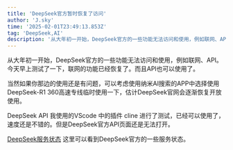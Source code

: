 ```yaml
---
title: 'DeepSeek官方暂时恢复了访问'
author: 'J.sky'
time: '2025-02-01T23:49:13.853Z'
tag: 'DeepSeek,AI'
description: '从大年初一开始，DeepSeek官方的一些功能无法访问和使用，例如联网、API。今天早上测试了一下，联网的功能已经恢复了。而且API也可以使用了。'
---
```


从大年初一开始，DeepSeek官方的一些功能无法访问和使用，例如联网、API。今天早上测试了一下，联网的功能已经恢复了。而且API也可以使用了。

当然如果你那边的使用还是有问题，可以考虑使用纳米AI搜索的APP中选择使用DeepSeek-R1 360高速专线临时使用一下，估计DeepSeek官网会逐渐恢复开放使用。


DeepSeek API 我使用的VScode 中的插件 cline 进行了测试，已经可以使用了，速度还是不错的。但是DeepSeek官方API页面还是无法打开。

[DeepSeek服务状态](https://status.deepseek.com/) 这里可以看到DeepSeek官方的一些服务状态。